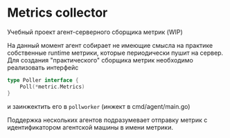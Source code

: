 # Metrics collector

Учебный проект агент-серверного сборщика метрик (WIP)

На данный момент агент собирает не имеющие смысла на практике собственные runtime метрики, которые периодически пушит на сервер.
Для создания "практического" сборщика метрик необходимо реализовать интерфейс
```go
type Poller interface {
	Poll(*metric.Metrics)
}
```
и заинжектить его в ``pollworker`` (инжект в cmd/agent/main.go)

Поддержка нескольких агентов подразумевает отправку метрик с идентификатором агентской машины в имени метрики.
